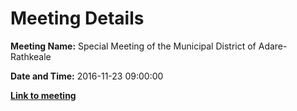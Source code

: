 # Meeting Details

**Meeting Name:** Special Meeting of the Municipal District of Adare-Rathkeale

**Date and Time:** 2016-11-23 09:00:00

**<a href="https://www.limerick.ie/council/whats-on/special-meeting-municipal-district-adare-rathkeale-3" target="_blank">Link to meeting</a>**
